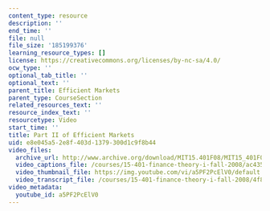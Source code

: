 ```yaml
---
content_type: resource
description: ''
end_time: ''
file: null
file_size: '185199376'
learning_resource_types: []
license: https://creativecommons.org/licenses/by-nc-sa/4.0/
ocw_type: ''
optional_tab_title: ''
optional_text: ''
parent_title: Efficient Markets
parent_type: CourseSection
related_resources_text: ''
resource_index_text: ''
resourcetype: Video
start_time: ''
title: Part II of Efficient Markets
uid: e8e045a5-2e8f-403d-1379-300d1c9f8b44
video_files:
  archive_url: http://www.archive.org/download/MIT15.401F08/MIT15_401F08_ses19_300k.mp4
  video_captions_file: /courses/15-401-finance-theory-i-fall-2008/ac435f22101a520aa64c4cd840dfb590_a5PF2PcElV0.vtt
  video_thumbnail_file: https://img.youtube.com/vi/a5PF2PcElV0/default.jpg
  video_transcript_file: /courses/15-401-finance-theory-i-fall-2008/4f85df89827bfb83ff41b1b4ecaecbc4_a5PF2PcElV0.pdf
video_metadata:
  youtube_id: a5PF2PcElV0
---
```

